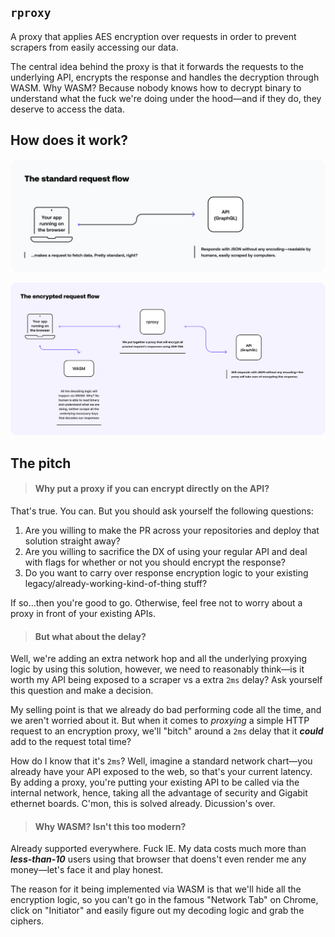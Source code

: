 ## `rproxy`

A proxy that applies AES encryption over requests in order to prevent scrapers from easily accessing our data.

The central idea behind the proxy is that it forwards the requests to the underlying API, encrypts the response and
handles the decryption through WASM. Why WASM? Because nobody knows how to decrypt binary to understand what the
fuck we're doing under the hood—and if they do, they deserve to access the data.

## How does it work?

![The standard request flow](./static/The%20standard%20request%20flow.png)

![The encrypted request flow](./static/The%20encrypted%20request%20flow.png)

## The pitch

> #### Why put a proxy if you can encrypt directly on the API?

That's true. You can. But you should ask yourself the following questions:

1. Are you willing to make the PR across your repositories and deploy that solution straight away?
2. Are you willing to sacrifice the DX of using your regular API and deal with flags for whether or not you should encrypt the response?
3. Do you want to carry over response encryption logic to your existing legacy/already-working-kind-of-thing stuff?

If so...then you're good to go. Otherwise, feel free not to worry about a proxy in front of your existing APIs.

> #### But what about the delay?

Well, we're adding an extra network hop and all the underlying proxying logic by using this solution, however, we need to reasonably think—is it worth my API being exposed to a scraper vs a extra `2ms` delay? Ask yourself this question and make a decision.

My selling point is that we already do bad performing code all the time, and we aren't worried about it. But when it comes to _proxying_ a simple HTTP request to an encryption proxy, we'll "bitch" around a `2ms` delay that it **_could_** add to the request total time?

How do I know that it's `2ms`? Well, imagine a standard network chart—you already have your API exposed to the web, so that's your current latency. By adding a proxy, you're putting your existing API to be called via the internal network, hence, taking all the advantage of security and Gigabit ethernet boards. C'mon, this is solved already. Dicussion's over.

> #### Why WASM? Isn't this too modern?

Already supported everywhere. Fuck IE. My data costs much more than **_less-than-10_** users using that browser that doens't even render me any money—let's face it and play honest.

The reason for it being implemented via WASM is that we'll hide all the encryption logic, so you can't go in the famous "Network Tab" on Chrome, click on "Initiator" and easily figure out my decoding logic and grab the ciphers.
